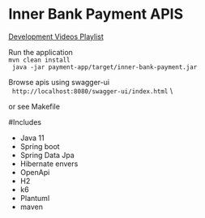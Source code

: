 # Inner Bank Payment APIS

[Development Videos Playlist](https://www.youtube.com/playlist?list=PL6K5GBNxirBydc1H4GNGIP-Bm0U_fQBhP)

Run the application\
``mvn clean install``\
`` java -jar payment-app/target/inner-bank-payment.jar``

Browse apis using swagger-ui \
`` http://localhost:8080/swagger-ui/index.html`` \

or see Makefile

#Includes
- Java 11
- Spring boot
- Spring Data Jpa
- Hibernate envers
- OpenApi
- H2
- k6
- Plantuml
- maven

